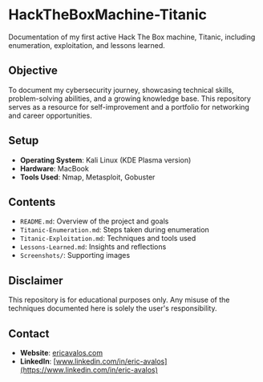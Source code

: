 # HackTheBoxMachine-Titanic

Documentation of my first active Hack The Box machine, Titanic, including enumeration, exploitation, and lessons learned.

## Objective
To document my cybersecurity journey, showcasing technical skills, problem-solving abilities, and a growing knowledge base. This repository serves as a resource for self-improvement and a portfolio for networking and career opportunities.

## Setup
- **Operating System**: Kali Linux (KDE Plasma version)
- **Hardware**: MacBook
- **Tools Used**: Nmap, Metasploit, Gobuster

## Contents
- `README.md`: Overview of the project and goals
- `Titanic-Enumeration.md`: Steps taken during enumeration
- `Titanic-Exploitation.md`: Techniques and tools used
- `Lessons-Learned.md`: Insights and reflections
- `Screenshots/`: Supporting images

## Disclaimer
This repository is for educational purposes only. Any misuse of the techniques documented here is solely the user's responsibility.

## Contact
- **Website**: [ericavalos.com](https://ericavalos.com)
- **LinkedIn**: [www.linkedin.com/in/eric-avalos](https://www.linkedin.com/in/eric-avalos)
